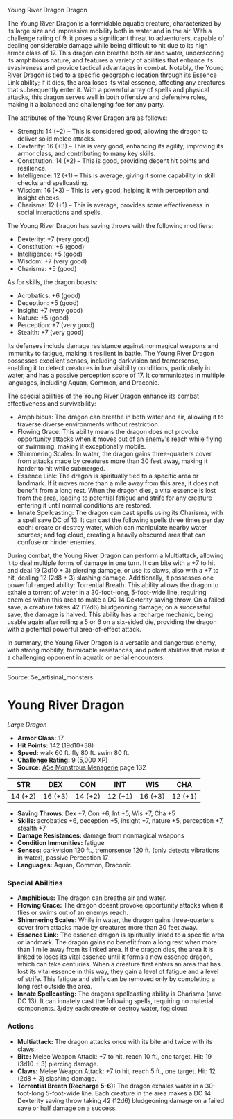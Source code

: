 <MonsterName/>Young River Dragon</MonsterName>
<CreatureType/>Dragon</CreatureType>

<summary>The Young River Dragon is a formidable aquatic creature, characterized by its large size and impressive mobility both in water and in the air. With a challenge rating of 9, it poses a significant threat to adventurers, capable of dealing considerable damage while being difficult to hit due to its high armor class of 17. This dragon can breathe both air and water, underscoring its amphibious nature, and features a variety of abilities that enhance its evasiveness and provide tactical advantages in combat. Notably, the Young River Dragon is tied to a specific geographic location through its Essence Link ability; if it dies, the area loses its vital essence, affecting any creatures that subsequently enter it. With a powerful array of spells and physical attacks, this dragon serves well in both offensive and defensive roles, making it a balanced and challenging foe for any party.</summary>

<detail>

The attributes of the Young River Dragon are as follows:
- Strength: 14 (+2) – This is considered good, allowing the dragon to deliver solid melee attacks.
- Dexterity: 16 (+3) – This is very good, enhancing its agility, improving its armor class, and contributing to many key skills.
- Constitution: 14 (+2) – This is good, providing decent hit points and resilience.
- Intelligence: 12 (+1) – This is average, giving it some capability in skill checks and spellcasting.
- Wisdom: 16 (+3) – This is very good, helping it with perception and insight checks.
- Charisma: 12 (+1) – This is average, provides some effectiveness in social interactions and spells.

The Young River Dragon has saving throws with the following modifiers:
- Dexterity: +7 (very good)
- Constitution: +6 (good)
- Intelligence: +5 (good)
- Wisdom: +7 (very good)
- Charisma: +5 (good)

As for skills, the dragon boasts:
- Acrobatics: +6 (good)
- Deception: +5 (good)
- Insight: +7 (very good)
- Nature: +5 (good)
- Perception: +7 (very good)
- Stealth: +7 (very good)

Its defenses include damage resistance against nonmagical weapons and immunity to fatigue, making it resilient in battle. The Young River Dragon possesses excellent senses, including darkvision and tremorsense, enabling it to detect creatures in low visibility conditions, particularly in water, and has a passive perception score of 17. It communicates in multiple languages, including Aquan, Common, and Draconic.

The special abilities of the Young River Dragon enhance its combat effectiveness and survivability:
- Amphibious: The dragon can breathe in both water and air, allowing it to traverse diverse environments without restriction.
- Flowing Grace: This ability means the dragon does not provoke opportunity attacks when it moves out of an enemy's reach while flying or swimming, making it exceptionally mobile.
- Shimmering Scales: In water, the dragon gains three-quarters cover from attacks made by creatures more than 30 feet away, making it harder to hit while submerged.
- Essence Link: The dragon is spiritually tied to a specific area or landmark. If it moves more than a mile away from this area, it does not benefit from a long rest. When the dragon dies, a vital essence is lost from the area, leading to potential fatigue and strife for any creature entering it until normal conditions are restored.
- Innate Spellcasting: The dragon can cast spells using its Charisma, with a spell save DC of 13. It can cast the following spells three times per day each: create or destroy water, which can manipulate nearby water sources; and fog cloud, creating a heavily obscured area that can confuse or hinder enemies.

During combat, the Young River Dragon can perform a Multiattack, allowing it to deal multiple forms of damage in one turn. It can bite with a +7 to hit and deal 19 (3d10 + 3) piercing damage, or use its claws, also with a +7 to hit, dealing 12 (2d8 + 3) slashing damage. Additionally, it possesses one powerful ranged ability: Torrential Breath. This ability allows the dragon to exhale a torrent of water in a 30-foot-long, 5-foot-wide line, requiring enemies within this area to make a DC 14 Dexterity saving throw. On a failed save, a creature takes 42 (12d6) bludgeoning damage; on a successful save, the damage is halved. This ability has a recharge mechanic, being usable again after rolling a 5 or 6 on a six-sided die, providing the dragon with a potential powerful area-of-effect attack.

In summary, the Young River Dragon is a versatile and dangerous enemy, with strong mobility, formidable resistances, and potent abilities that make it a challenging opponent in aquatic or aerial encounters.</detail>



---

Source: 5e_artisinal_monsters

# Young River Dragon

*Large* *Dragon*

- **Armor Class:** 17
- **Hit Points:** 142 (19d10+38)
- **Speed:** walk 60 ft. fly 80 ft. swim 80 ft.
- **Challenge Rating:** 9 (5,000 XP)
- **Source:** [A5e Monstrous Menagerie](https://enpublishingrpg.com/products/level-up-monstrous-menagerie-a5e) page 132

| STR | DEX | CON | INT | WIS | CHA |
| --- | --- | --- | --- | --- | --- |
| 14 (+2) | 16 (+3) | 14 (+2) | 12 (+1) | 16 (+3) | 12 (+1) |

- **Saving Throws**: Dex +7, Con +6, Int +5, Wis +7, Cha +5
- **Skills:** acrobatics +6, deception +5, insight +7, nature +5, perception +7, stealth +7
- **Damage Resistances:** damage from nonmagical weapons
- **Condition Immunities:** fatigue
- **Senses:** darkvision 120 ft., tremorsense 120 ft. (only detects vibrations in water), passive Perception 17
- **Languages:** Aquan, Common, Draconic

### Special Abilities

- **Amphibious:** The dragon can breathe air and water.
- **Flowing Grace:** The dragon doesnt provoke opportunity attacks when it flies or swims out of an enemys reach.
- **Shimmering Scales:** While in water, the dragon gains three-quarters cover from attacks made by creatures more than 30 feet away.
- **Essence Link:** The essence dragon is spiritually linked to a specific area or landmark. The dragon gains no benefit from a long rest when more than 1 mile away from its linked area. If the dragon dies, the area it is linked to loses its vital essence until it forms a new essence dragon, which can take centuries. When a creature first enters an area that has lost its vital essence in this way, they gain a level of fatigue and a level of strife. This fatigue and strife can be removed only by completing a long rest outside the area.
- **Innate Spellcasting:** The dragons spellcasting ability is Charisma (save DC 13). It can innately cast the following spells, requiring no material components. 3/day each:create or destroy water, fog cloud

### Actions

- **Multiattack:** The dragon attacks once with its bite and twice with its claws.
- **Bite:** Melee Weapon Attack: +7 to hit, reach 10 ft., one target. Hit: 19 (3d10 + 3) piercing damage.
- **Claws:** Melee Weapon Attack: +7 to hit, reach 5 ft., one target. Hit: 12 (2d8 + 3) slashing damage.
- **Torrential Breath (Recharge 5-6):** The dragon exhales water in a 30-foot-long  5-foot-wide line. Each creature in the area makes a DC 14 Dexterity saving throw  taking 42 (12d6) bludgeoning damage on a failed save or half damage on a success.




